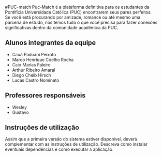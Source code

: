 #PUC-match
Puc-Match é a plataforma definitiva para os estudantes da Pontifícia Universidade Católica (PUC) encontrarem seus pares perfeitos. Se você está procurando por amizade, romance ou até mesmo uma parceria de estudo, nós temos tudo o que você precisa para fazer conexões significativas dentro da comunidade acadêmica da PUC.


## Alunos integrantes da equipe

* Cauã Paduani Peixoto
* Marco Henrique Coelho Rocha
* Caio Marias Faleiro
* Arthur Ribeiro Amaral
* Diego Cheib Hirsch
* Lucas Castro Nominato

## Professores responsáveis

* Wesley
* Gustavo

## Instruções de utilização

Assim que a primeira versão do sistema estiver disponível, deverá complementar com as instruções de utilização. Descreva como instalar eventuais dependências e como executar a aplicação.
